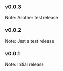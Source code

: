 ### v0.0.3
Note: Another test release

### v0.0.2
Note: Just a test release

### v0.0.1
Note: Initial release
